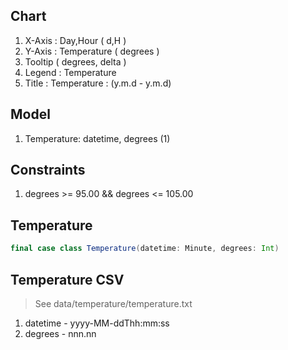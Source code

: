 Chart
-----
1. X-Axis : Day,Hour ( d,H )
2. Y-Axis : Temperature ( degrees )
3. Tooltip ( degrees, delta )
4. Legend : Temperature
5. Title : Temperature : (y.m.d - y.m.d)

Model
-----
1. Temperature: datetime, degrees (1)

Constraints
-----------
1. degrees >= 95.00 && degrees <= 105.00

Temperature
-----------
```scala
final case class Temperature(datetime: Minute, degrees: Int)
```

Temperature CSV
---------------
>See data/temperature/temperature.txt
1. datetime - yyyy-MM-ddThh:mm:ss
2. degrees - nnn.nn